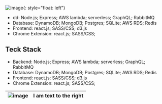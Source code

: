 ![image](https://www.zhifure.com/upload/images/2018/4/2617569410.jpg){: style="float: left"}
- dd: Node.js; Express; AWS lambda; serverless; GraphQL; RabbitMQ
- Database: DynamoDB; MongoDB; Postgres; SQLite; AWS RDS; Redis
- Frontend: react.js; SASS/CSS; d3.js
- Chrome Extension: react.js; SASS/CSS;



## Teck Stack

- Backend: Node.js; Express; AWS lambda; serverless; GraphQL; RabbitMQ
- Database: DynamoDB; MongoDB; Postgres; SQLite; AWS RDS; Redis
- Frontend: react.js; SASS/CSS; d3.js
- Chrome Extension: react.js; SASS/CSS;


|  ![image](https://www.zhifure.com/upload/images/2018/4/2617569410.jpg)  | I am text to the right |
|---|---|


